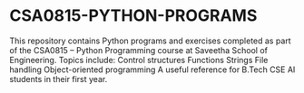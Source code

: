 # CSA0815-PYTHON-PROGRAMS
This repository contains Python programs and exercises completed as part of the CSA0815 – Python Programming course at Saveetha School of Engineering. Topics include:  Control structures  Functions  Strings  File handling  Object-oriented programming   A useful reference for B.Tech CSE AI students in their first year.
